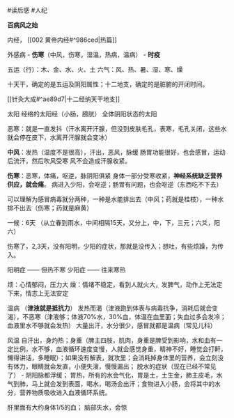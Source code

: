 #读后感 #人纪 


**百病风之始**


内经， [[002 黄帝内经#^986ced|热篇]]

外感病
	- **伤寒**（中风，伤寒，湿温，热病，温病）
	- **时疫**

五运（行）：木、金、水、火、土
六气：风、热、暑、湿、寒、燥

十天干，确定的是五运及阴阳属性；十二地支，确定的是脏腑的开闭时间。

[[针灸大成#^ae89d7|十二经纳天干地支]]

太阳
	经络的太阳经（小肠，膀胱）
	全体阴阳状态的太阳


恶寒：就是一直发抖（汗水离开汗腺，但没到皮肤毛孔，表寒，毛孔关闭，这些水就会停在皮下，水离开汗腺就会变冰）

**中风**：发热（温度不是很高），汗出，恶风，脉缓
	肠胃功能很好，也会感冒，运动后流汗，然后吹风受寒
	风不会造成汗腺收紧。

**伤寒**：恶寒，体痛，呕逆，脉阴阳俱紧
	身体一部分受寒收紧，**神经系统缺乏营养供应，就会痛**。
	病进入少阳，会呕逆；肠胃有问题，也会呕逆（东西吃不下去）


可以理解为感冒病毒就分两种，一种是水能排出去（中风；药就是桂枝），一种水排不出去（伤寒；药就是麻黄）

一候：6天 （从立春到雨水，中间相隔15天，又分上，中，下，三元；六爻，阳六）


伤寒了，2,3天，没有阳明，少阳的症状，那就是没传入；想吐，有些烦躁，为传入。

阳明症 —— 但热不寒 
少阳症 —— 往来寒热

烦：心情郁闷，压力大 
燥：情绪不稳定，看到人就火大，发脾气，动作上无法定下来，情志上无法安定


温病 （**津液就是抵抗力**）
	发热而渴（津液跑到体表与病毒抗争，消耗后就会变渴），不恶寒（津液够；体液70%水，30%血，体温在血里面；失血过多会发冷；血液里水不够就会发热） 
	大量出汗，水分很少，感冒就都是温病（常见儿科）


风温 
	自汗出，身灼热；身重（脾主四肢，肌肉，身重是脾受到影响，水和血有一定比例，水不够，血液循环速度变慢，人就会感觉身重，精神不好，睡觉会打鼾，懒得讲话，多睡眠）；如果没有解表，就攻里；会消耗掉身体里的营养，会立刻没有体力，眼睛就会发直，小便失溲，慢慢漏出；
	脱水的症状（现在已经不常见了）
	-
	阴阳脉都浮缓；
	胃热，所有的水会气化，胃是土，土生金，肺主皮毛，水气到肺，马上就会发到表面，喝水，喝汤会出汗；食物进入小肠，会将其中的水分，营养物质吸收进入血液循环系统。 

肝里面有大约身体1/5的血；
脑部失水，会惊

